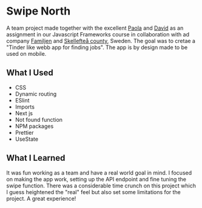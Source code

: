 # Swipe North
A team project made together with the excellent [Paola](https://github.com/prickar) and [David](https://github.com/DavidDyberg) as an assignment in our Javascript Frameworks course in collaboration with ad company [Familjen](https://www.familjen.se/) and [Skellefteå county](https://skelleftea.se/), Sweden. The goal was to cretae a "Tinder like webb app for finding jobs". The app is by design made to be used on mobile.

## What I Used
- CSS
-   Dynamic routing
-   ESlint
-   Imports
-   Next js
-   Not found function
-   NPM packages
-   Prettier
-   UseState

## What I Learned
It was fun working as a team and have a real world goal in mind. I focused on making the app work, setting up the API endpoint and fine tuning the swipe function. There was a considerable time crunch on this project which I guess heightened the "real" feel but also set some limitations for the project. A great experience!
